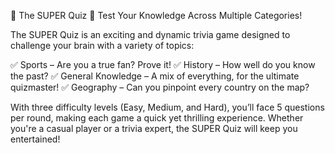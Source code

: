 🌟 The SUPER Quiz 🌟
Test Your Knowledge Across Multiple Categories!

The SUPER Quiz is an exciting and dynamic trivia game designed to challenge your brain with a variety of topics:

✅ Sports – Are you a true fan? Prove it!
✅ History – How well do you know the past?
✅ General Knowledge – A mix of everything, for the ultimate quizmaster!
✅ Geography – Can you pinpoint every country on the map?

With three difficulty levels (Easy, Medium, and Hard), you’ll face 5 questions per round, making each game a quick yet thrilling experience. Whether you're a casual player or a trivia expert, the SUPER Quiz will keep you entertained!

